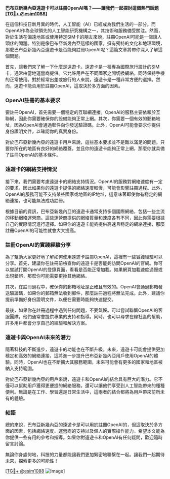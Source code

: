 **巴布亞新幾內亞遠遊卡可以註冊OpenAI嗎？——讓我們一起探討這個熱門話題[[TG💪+ @esim1088](https://t.me/s/esim1088)]**

在這個科技日新月異的時代，人工智能（AI）已經成為我們生活的一部分。而OpenAI作為全球領先的人工智能研究機構之一，其技術和服務備受關注。然而，對於生活在偏遠地區或使用特定SIM卡的朋友來說，註冊OpenAI可能是一個讓人頭疼的問題。特別是像巴布亞新幾內亞這樣的國家，擁有獨特的文化和地理環境，那麼巴布亞新幾內亞遠遊卡是否能夠註冊OpenAI呢？這篇文章將帶你深入了解這個問題。

首先，讓我們來了解一下什麼是遠遊卡。遠遊卡是一種專為國際旅行設計的SIM卡，通常由當地運營商提供。它允許用戶在不同國家之間切換網絡，同時保持手機的正常使用。對於經常出差或旅行的人來說，遠遊卡是一種非常方便的選擇。然而，遠遊卡能否用於註冊OpenAI，這取決於多方面的因素。

### OpenAI註冊的基本要求

要註冊OpenAI，首先需要一個穩定的互聯網連接。OpenAI的服務主要依賴於互聯網，因此你需要確保你的設備能夠正常上網。其次，你需要一個有效的郵箱地址，因為OpenAI會通過郵件向你發送驗證碼。此外，OpenAI可能會要求你提供身份證明文件，以確認你的真實身份。

對於巴布亞新幾內亞的遠遊卡用戶來說，這些基本要求並不是難以滿足的問題。只要你所在的地區有良好的網絡覆蓋，並且你的遠遊卡能夠正常上網，那麼你就具備了註冊OpenAI的基本條件。

### 遠遊卡的網絡支持情況

接下來，我們需要考慮遠遊卡的網絡支持情況。OpenAI的服務對網絡速度有一定的要求，因此如果你的遠遊卡提供的網絡速度較慢，可能會影響註冊過程。此外，OpenAI的服務可能不支持某些國家或地區的IP地址，這意味著即使你有穩定的網絡連接，也可能無法成功註冊。

根據目前的資訊，巴布亞新幾內亞的遠遊卡通常支持多個國際網絡，包括一些主流的移動網絡運營商。這些運營商提供的網絡質量和速度各有不同，因此你需要根據自己的實際情況進行選擇。如果你的遠遊卡能夠提供高速且穩定的網絡連接，那麼註冊OpenAI的可能性就會大大提高。

### 註冊OpenAI的實踐經驗分享

為了幫助大家更好地了解如何使用遠遊卡註冊OpenAI，這裡有一些實踐經驗可以分享。首先，建議你在註冊前檢查你的遠遊卡是否能夠訪問OpenAI的官網。你可以嘗試打開OpenAI的登錄頁面，看看是否能正常加載。如果網頁加載速度過慢或出現錯誤，那麼你可能需要更換其他網絡。

其次，在註冊過程中，確保你的郵箱地址是正確且有效的。OpenAI會通過郵箱發送驗證碼，如果你的郵箱無法收到郵件，那麼註冊過程將無法完成。此外，建議你提前準備好身份證明文件，以便在需要時能夠快速提交。

最後，如果你在註冊過程中遇到任何問題，不要氣餒。可以嘗試聯繫OpenAI的客服團隊，他們通常會提供專業的支持和指導。同時，也可以尋求在線社區的幫助，許多用戶都會分享自己的經驗和解決方案。

### 遠遊卡與OpenAI未來的潛力

隨著科技的不斷進步，遠遊卡的功能也在不斷升級。未來，遠遊卡可能會提供更加穩定和高效的網絡連接，這將進一步提升巴布亞新幾內亞用戶使用OpenAI的體驗。同時，OpenAI也在不斷擴大其服務範圍，未來可能會有更多的國家和地區被納入支持範圍。

對於巴布亞新幾內亞的用戶來說，遠遊卡和OpenAI的結合具有巨大的潛力。它不僅可以幫助用戶獲得更便捷的網絡服務，還可以讓他們享受到人工智能帶來的種種便利。無論是在工作、學習還是日常生活中，這兩者的結合都將為用戶帶來前所未有的體驗。

### 結語

總的來說，巴布亞新幾內亞的遠遊卡是可以用於註冊OpenAI的，但這取決於多方面的因素，包括網絡速度、運營商的支持以及個人的實際操作能力。希望本文能為你提供一些有用的參考和指導。如果你對遠遊卡和OpenAI有任何疑問，歡迎隨時留言討論。

無論你身處何地，科技的力量都能讓我們更加緊密地聯繫在一起。讓我們一起期待未來，探索更多的可能性！

[[TG💪+ @esim1088](https://t.me/s/esim1088) ![Image](https://i.postimg.cc/4NQfJmqS/Snipaste-2025-05-13-00-14-12.png)]